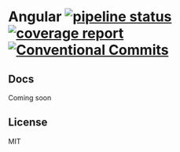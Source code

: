 # Angular [![pipeline status](https://gitlab.com/firetask/test-angular/badges/master/pipeline.svg)](https://gitlab.com/firetask/test-angular/commits/master) [![coverage report](https://gitlab.com/firetask/test-angular/badges/master/coverage.svg)](https://gitlab.com/firetask/test-angular/commits/master) [![Conventional Commits](https://img.shields.io/badge/commitizen-friendly-brightgreen.svg)](https://conventionalcommits.org)

## Docs

Coming soon

## License

MIT
